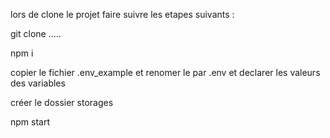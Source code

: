 lors de clone le projet faire suivre les etapes suivants :

git clone .....

npm i 

copier le fichier .env_example et renomer le par .env et declarer les valeurs des variables

créer le dossier storages
 
 npm start

 